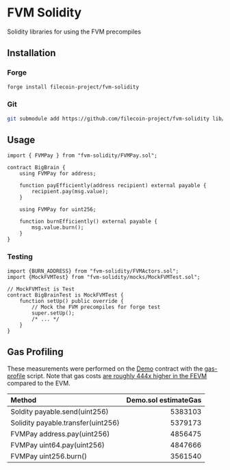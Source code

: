 # FVM Solidity
Solidity libraries for using the FVM precompiles

## Installation
### Forge
```sh
forge install filecoin-project/fvm-solidity
```

### Git
```sh
git submodule add https://github.com/filecoin-project/fvm-solidity lib/fvm-solidity
```

## Usage
```solidity
import { FVMPay } from "fvm-solidity/FVMPay.sol";

contract BigBrain {
    using FVMPay for address;

    function payEfficiently(address recipient) external payable {
        recipient.pay(msg.value);
    }

    using FVMPay for uint256;

    function burnEfficiently() external payable {
        msg.value.burn();
    }
}
```

### Testing
```solidity
import {BURN_ADDRESS} from "fvm-solidity/FVMActors.sol";
import {MockFVMTest} from "fvm-solidity/mocks/MockFVMTest.sol";

// MockFVMTest is Test
contract BigBrainTest is MockFVMTest {
    function setUp() public override {
        // Mock the FVM precompiles for forge test
        super.setUp();
        /* ... */
    }
}
```

## Gas Profiling
These measurements were performed on the [Demo](./src/Demo.sol) contract with the [gas-profile](./tools/gas-profile.sh) script.
Note that gas costs [are roughly 444x higher in the FEVM](https://docs.filecoin.io/smart-contracts/filecoin-evm-runtime/difference-with-ethereum#gas-costs) compared to the EVM.

| Method | Demo.sol estimateGas |
| :----- | -------------------: |
| Soldity payable.send(uint256) | 5383103 |
| Solidity payable.transfer(uint256) | 5379173 |
| FVMPay address.pay(uint256) | 4856475 |
| FVMPay uint64.pay(uint256) | 4847666 |
| FVMPay uint256.burn() | 3561540 |
